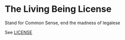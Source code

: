 # The Living Being License

Stand for Common Sense, end the madness of legalese

See [LICENSE](./LICENSE.md)
